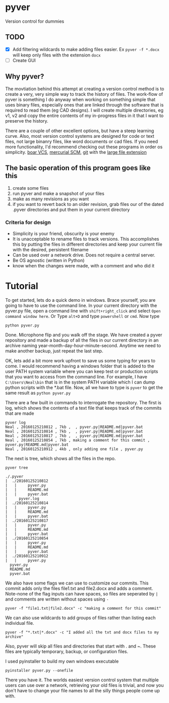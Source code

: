 # pyver 
Version control for dummies

## TODO  
* [x] Add filtering wildcards to make adding files easier. Ex ```pyver -f *.docx``` will keep only files with the extension ```docx```
* [ ] Create GUI

## Why pyver?  
The movtiation behind this attempt at creating a version control method is to create a very, very simple way to track the history of files. The work-flow of pyver is something I do anyway when working on something simple that uses binary files, especially ones that are linked through the software that is required to read them (eg CAD designs). I will create multiple directories, eg v1, v2 and copy the entire contents of my in-progress files in it that I want to preserve the history.

There are a couple of other excellent options, but have a steep learning curve. Also, most version control systems are designed for code or text files, not large binanry files, like word documents or cad files. If you need more functionality, I'd recommend checking out these programs in order os simplicity. [boar VCS](https://bitbucket.org/mats_ekberg/boar/wiki/Home), [mercurial SCM](https://www.mercurial-scm.org/), [git](https://git-scm.com/) with the [large file extension](https://git-lfs.github.com/)

## The basic operation of this program goes like this
1) create some files  
2) run pyver and make a snapshot of your files  
3) make as many revisions as you want  
4) if you want to revert back to an older revision, grab files our of the dated .pyver directories and put them in your current directory  

### Criteria for design
* Simplicity is your friend, obscurity is your enemy
* It is unacceptable to rename files to track versions. This accomplishes this by putting the files in different directories and keep your current file with the desired, persistent filename
* Can be used over a network drive. Does not require a central server. 
* Be OS agnostic (written in Python)
* know when the changes were made, with a comment and who did it

# Tutorial
To get started, lets do a quick demo in windows. Brace yourself, you are going to have to use the command line. In your current directory with the pyver.py file, open a command line with ```shift+right_click``` and select ```Open command window here```. Or Type ```alt+D``` and type ```powershell``` or ```cmd```.
Now type 
```
python pyver.py
```

Done. Microphone flip and you walk off the stage. We have created a pyver repository and made a backup of all the files in our current directory in an archive naming year-month-day-hour-minute-second. Anytime we need to make another backup, just repeat the last step.

OK, lets add a bit more work upfront to save us some typing for years to come. I would recommend having a windows folder that is added to the user PATH system variable where you can keep test or production scripts that you want to access from the command line. For example, I have ```C:\Users\Neal\bin``` that is in the system PATH variable which I can dump python scripts with the *.bat file. Now, all we have to type is ```pyver``` to get the same result as ```python pyver.py```

There are a few built in commands to interrogate the repository. The first is log, which shows the contents of a text file that keeps track of the commits that are made
```
pyver log
Neal , 20160125210812 , 7kb ,  , pyver.py|README.md|pyver.bat
Neal , 20160125210814 , 7kb ,  , pyver.py|README.md|pyver.bat
Neal , 20160125210817 , 7kb ,  , pyver.py|README.md|pyver.bat
Neal , 20160125210854 , 7kb , making a comment for this commit , pyver.py|README.md|pyver.bat
Neal , 20160125210912 , 4kb , only adding one file , pyver.py
```

The next is tree, which shows all the files in the repo.
```
pyver tree

./.pyver 
|  ./20160125210812 
|   |     pyver.py  
|   |     README.md  
|   |     pyver.bat  
|     pyver.log  
|  ./20160125210814 
|   |     pyver.py  
|   |     README.md  
|   |     pyver.bat  
|  ./20160125210817 
|   |     pyver.py  
|   |     README.md  
|   |     pyver.bat  
|  ./20160125210854 
|   |     pyver.py  
|   |     README.md  
|   |     pyver.bat  
|  ./20160125210912 
|   |     pyver.py  
  pyver.py  
  README.md  
  pyver.bat  
```


We also have some flags we can use to customize our commits. This commit adds only the files file1.txt and file2.docx and adds a comment. Note-none of the flag inputs can have spaces, so files are seperated by ```|``` and comments are written without spaces using ```-```

```
pyver -f "file1.txt|file2.docx" -c "making a comment for this commit"
```

We can also use wildcards to add groups of files rather than listing each individual file. 
```
pyver -f "*.txt|*.docx" -c "I added all the txt and docx files to my archive"
```

Also, pyver will skip all files and directories that start with . and ~. These files are typically temporary, backup, or configuration files.

I used pyinstaller to build my own windows executable
```
pyinstaller pyver.py --onefile
```

There you have it. The worlds easiest version control system that multiple users can use over a network, retrieving your old files is trivial, and now you don't have to change your file names to all the silly things people come up with.
